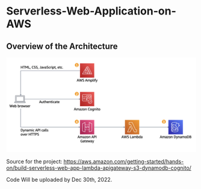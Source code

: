 # Serverless-Web-Application-on-AWS

## Overview of the Architecture

![Alt text](serverlessApplicationArchitecture.png)

Source for the project: https://aws.amazon.com/getting-started/hands-on/build-serverless-web-app-lambda-apigateway-s3-dynamodb-cognito/

Code Will be uploaded by Dec 30th, 2022.
